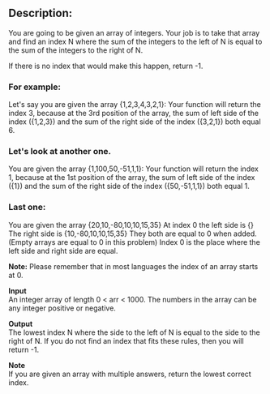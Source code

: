 ## Description:

You are going to be given an array of integers. Your job is to take that array and find an index N where the sum of the integers to the left of N is equal to the sum of the integers to the right of N.

If there is no index that would make this happen, return -1.

### **For example:**

Let's say you are given the array {1,2,3,4,3,2,1}:
Your function will return the index 3, because at the 3rd position of the array, the sum of left side of the index ({1,2,3}) and the sum of the right side of the index ({3,2,1}) both equal 6.

### Let's look at another one.

You are given the array {1,100,50,-51,1,1}:
Your function will return the index 1, because at the 1st position of the array, the sum of left side of the index ({1}) and the sum of the right side of the index ({50,-51,1,1}) both equal 1.

### Last one:

You are given the array {20,10,-80,10,10,15,35}
At index 0 the left side is {}
The right side is {10,-80,10,10,15,35}
They both are equal to 0 when added. (Empty arrays are equal to 0 in this problem)
Index 0 is the place where the left side and right side are equal.

**Note:**
Please remember that in most languages the index of an array starts at 0.

**Input**  
An integer array of length 0 < arr < 1000. The numbers in the array can be any integer positive or negative.

**Output**  
The lowest index N where the side to the left of N is equal to the side to the right of N. If you do not find an index that fits these rules, then you will return -1.

**Note**  
If you are given an array with multiple answers, return the lowest correct index.
